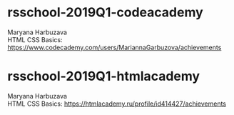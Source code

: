 # rsschool-2019Q1-codeacademy
Maryana Harbuzava  
HTML CSS Basics: https://www.codecademy.com/users/MariannaGarbuzova/achievements

# rsschool-2019Q1-htmlacademy
Maryana Harbuzava  
HTML CSS Basics: https://htmlacademy.ru/profile/id414427/achievements
